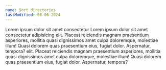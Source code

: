 ```yaml
---
name: Sort directories
lastModified: 08-06-2024
---
```


<script>
  import { Tooltip } from "$lib/components";
</script>

Lorem ipsum dolor sit amet consectetur <Tooltip title="Markdown reference">Lorem ipsum dolor sit amet consectetur adipisicing elit. Placeat reiciendis magnam praesentium asperiores, mollitia quasi dignissimos amet culpa doloremque, molestiae illum! Quasi dolorem quas praesentium eius, fugiat dolor. Aspernatur, tempora?</Tooltip> elit. Placeat reiciendis magnam praesentium asperiores, mollitia quasi dignissimos amet culpa doloremque, molestiae illum! Quasi dolorem quas praesentium eius, fugiat dolor. Aspernatur, tempora?

